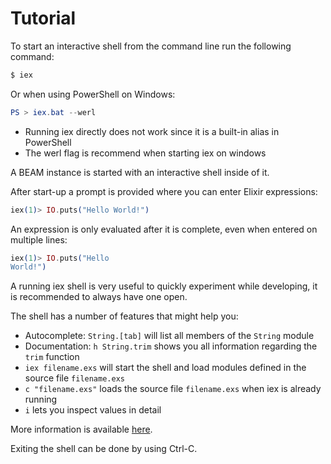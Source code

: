 # Tutorial

To start an interactive shell from the command line run the following command:

```bash
$ iex
```

Or when using PowerShell on Windows:

```powershell
PS > iex.bat --werl
```
* Running iex directly does not work since it is a built-in alias in PowerShell
* The werl flag is recommend when starting iex on windows

A BEAM instance is started with an interactive shell inside of it.

After start-up a prompt is provided where you can enter Elixir expressions:

```elixir
iex(1)> IO.puts("Hello World!")
```

An expression is only evaluated after it is complete, even when entered on multiple lines:

```elixir
iex(1)> IO.puts("Hello 
World!")
```

A running iex shell is very useful to quickly experiment while developing, it is recommended to always have one open.

The shell has a number of features that might help you:

* Autocomplete: `String.[tab]` will list all members of the `String` module
* Documentation: `h String.trim` shows you all information regarding the `trim` function
* `iex filename.exs` will start the shell and load modules defined in the source file `filename.exs`
* `c "filename.exs"` loads the source file `filename.exs` when iex is already running
* `i` lets you inspect values in detail

More information is available [here](https://hexdocs.pm/iex/IEx.Helpers.html#content).

Exiting the shell can be done by using Ctrl-C.